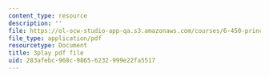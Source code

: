```yaml
---
content_type: resource
description: ''
file: https://ol-ocw-studio-app-qa.s3.amazonaws.com/courses/6-450-principles-of-digital-communications-i-fall-2006/283afebc968c98656232999e22fa5517_8PScXRfu2po.pdf
file_type: application/pdf
resourcetype: Document
title: 3play pdf file
uid: 283afebc-968c-9865-6232-999e22fa5517
---
```

